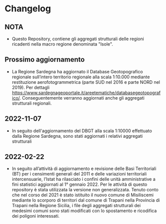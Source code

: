 # Changelog

## NOTA

- Questo Repository, contiene gli aggregati strutturali delle regioni ricadenti nella macro regione denominata "Isole".

## Prossimo aggiornamento

- La Regione Sardegna ha aggiornato il Database Geotopografico regionale sull’intero territorio regionale alla scala 1:10.000 mediante restituzione aerofotogrammetrica (parte SUD nel 2016 e parte NORD nel 2019). Per dettagli https://www.sardegnageoportale.it/areetematiche/databasegeotopografico/.
Conseguentemente verranno aggiornati anche gli aggregati strutturali regionali. 

## 2022-11-07

- In seguito dell'aggiornamento del DBGT alla scala 1:10000 effettuato dalla Regione Sardegna, sono stati aggiornati i relativi aggregati strutturali


## 2022-02-22

- In seguito all’attività di aggiornamento e revisione delle Basi Territoriali (BT) per i censimenti generali del 2011 e delle variazioni territoriali intercensuarie, l’Istat ha rilasciato i confini delle unità amministrative a fini statistici aggiornati al 1° gennaio 2022. Per le attività di questo repository è stata utilizzata la versione non generalizzata. Tenuto conto che nel corso del 2021 è stato istituito il nuovo comune di Misiliscemi mediante lo scorporo di territori dal comune di Trapani nella Provincia di Trapani nella Regione Sicilia, i file degli aggregati strutturali dei medesimi comuni sono stati modificati con lo spostamento e ricodifica dei poligoni interessati.
